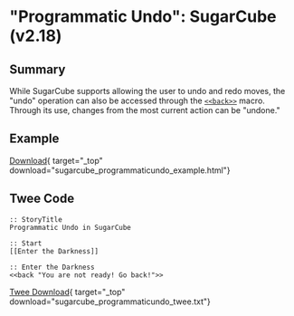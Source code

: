 # "Programmatic Undo": SugarCube (v2.18)

## Summary

While SugarCube supports allowing the user to undo and redo moves, the "undo" operation can also be accessed through the [`<<back>>`](http://www.motoslave.net/sugarcube/2/docs/macros.html#macros-back) macro. Through its use, changes from the most current action can be "undone."

## Example

[Download](sugarcube_programmaticundo_example.html){ target="_top" download="sugarcube_programmaticundo_example.html"}

## Twee Code

```twee
:: StoryTitle
Programmatic Undo in SugarCube

:: Start
[[Enter the Darkness]]

:: Enter the Darkness
<<back "You are not ready! Go back!">>
```

[Twee Download](sugarcube_programmaticundo_twee.txt){ target="_top" download="sugarcube_programmaticundo_twee.txt"}
